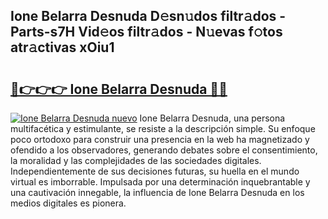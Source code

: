 ## Ione Belarra Desnuda D𝚎sn𝚞dos filtr𝚊dos - Parts-s7H Vid𝚎os filtr𝚊dos - N𝚞evas f𝚘tos atr𝚊ctivas xOiu1

# <h2><a href="http://mb1jw1.tromn.icu/?c=Ione+Belarra+Desnuda">🔗👉👉👉 Ione Belarra Desnuda 🔗🔗</a></h2>

[![Ione Belarra Desnuda nuevo](https://i.imgur.com/pEAQMta.gif)](http://mb1jw1.tromn.icu/?c=Ione+Belarra+Desnuda)
Ione Belarra Desnuda, una persona multifacética y estimulante, se resiste a la descripción simple. Su enfoque poco ortodoxo para construir una presencia en la web ha magnetizado y ofendido a los observadores, generando debates sobre el consentimiento, la moralidad y las complejidades de las sociedades digitales. Independientemente de sus decisiones futuras, su huella en el mundo virtual es imborrable. Impulsada por una determinación inquebrantable y una cautivación innegable, la influencia de Ione Belarra Desnuda en los medios digitales es pionera.
